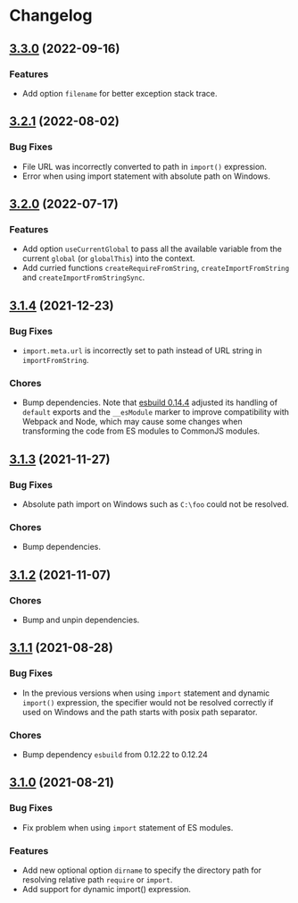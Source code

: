 # Changelog

## [3.3.0](https://github.com/exuanbo/module-from-string/compare/v3.2.1...v3.3.0) (2022-09-16)

### Features

- Add option `filename` for better exception stack trace.

## [3.2.1](https://github.com/exuanbo/module-from-string/compare/v3.2.0...v3.2.1) (2022-08-02)

### Bug Fixes

- File URL was incorrectly converted to path in `import()` expression.
- Error when using import statement with absolute path on Windows.

## [3.2.0](https://github.com/exuanbo/module-from-string/compare/v3.1.4...v3.2.0) (2022-07-17)

### Features

- Add option `useCurrentGlobal` to pass all the available variable from the current `global` (or `globalThis`) into the context.
- Add curried functions `createRequireFromString`, `createImportFromString` and `createImportFromStringSync`.

## [3.1.4](https://github.com/exuanbo/module-from-string/compare/v3.1.3...v3.1.4) (2021-12-23)

### Bug Fixes

- `import.meta.url` is incorrectly set to path instead of URL string in `importFromString`.

### Chores

- Bump dependencies. Note that [esbuild 0.14.4](https://github.com/evanw/esbuild/releases/tag/v0.14.4) adjusted its handling of `default` exports and the `__esModule` marker to improve compatibility with Webpack and Node, which may cause some changes when transforming the code from ES modules to CommonJS modules.

## [3.1.3](https://github.com/exuanbo/module-from-string/compare/v3.1.2...v3.1.3) (2021-11-27)

### Bug Fixes

- Absolute path import on Windows such as `C:\foo` could not be resolved.

### Chores

- Bump dependencies.

## [3.1.2](https://github.com/exuanbo/module-from-string/compare/v3.1.1...v3.1.2) (2021-11-07)

### Chores

- Bump and unpin dependencies.

## [3.1.1](https://github.com/exuanbo/module-from-string/compare/v3.1.0...v3.1.1) (2021-08-28)

### Bug Fixes

- In the previous versions when using `import` statement and dynamic `import()` expression, the specifier would not be resolved correctly if used on Windows and the path starts with posix path separator.

### Chores

- Bump dependency `esbuild` from 0.12.22 to 0.12.24

## [3.1.0](https://github.com/exuanbo/module-from-string/compare/v3.0.1...v3.1.0) (2021-08-21)

### Bug Fixes

- Fix problem when using `import` statement of ES modules.

### Features

- Add new optional option `dirname` to specify the directory path for resolving relative path `require` or `import`.
- Add support for dynamic import() expression.
